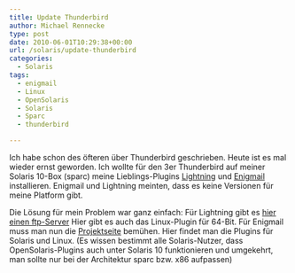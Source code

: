 ```yaml
---
title: Update Thunderbird
author: Michael Rennecke
type: post
date: 2010-06-01T10:29:38+00:00
url: /solaris/update-thunderbird
categories:
  - Solaris
tags:
  - enigmail
  - Linux
  - OpenSolaris
  - Solaris
  - Sparc
  - thunderbird

---
```

Ich habe schon des öfteren über Thunderbird geschrieben. Heute ist es mal wieder ernst geworden. Ich wollte für den 3er Thunderbird auf meiner Solaris 10-Box (sparc) meine Lieblings-Plugins [Lightning][1] und [Enigmail][2] installieren. Enigmail und Lightning meinten, dass es keine Versionen für meine Platform gibt. 

Die Lösung für mein Problem war ganz einfach: Für Lightning gibt es [hier einen ftp-Server][3] Hier gibt es auch das Linux-Plugin für 64-Bit. Für Enigmail muss man nun die [Projektseite][2] bemühen. Hier findet man die Plugins für Solaris und Linux. (Es wissen bestimmt alle Solaris-Nutzer, dass OpenSolaris-Plugins auch unter Solaris 10 funktionieren und umgekehrt, man sollte nur bei der Architektur sparc bzw. x86 aufpassen)

 [1]: http://www.mozilla.org/projects/calendar/
 [2]: http://enigmail.mozdev.org/home/index.php
 [3]: http://releases.mozilla.org/pub/mozilla.org/calendar/lightning/releases/1.0b1/contrib/